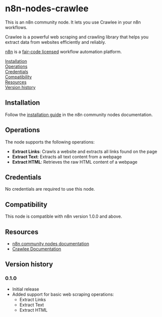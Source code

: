 # n8n-nodes-crawlee

This is an n8n community node. It lets you use Crawlee in your n8n workflows.

Crawlee is a powerful web scraping and crawling library that helps you extract data from websites efficiently and reliably.

[n8n](https://n8n.io/) is a [fair-code licensed](https://docs.n8n.io/reference/license/) workflow automation platform.

[Installation](#installation)  
[Operations](#operations)  
[Credentials](#credentials)  
[Compatibility](#compatibility)  
[Resources](#resources)  
[Version history](#version-history)  

## Installation

Follow the [installation guide](https://docs.n8n.io/integrations/community-nodes/installation/) in the n8n community nodes documentation.

## Operations

The node supports the following operations:

- **Extract Links**: Crawls a website and extracts all links found on the page
- **Extract Text**: Extracts all text content from a webpage
- **Extract HTML**: Retrieves the raw HTML content of a webpage

## Credentials

No credentials are required to use this node.

## Compatibility

This node is compatible with n8n version 1.0.0 and above.

## Resources

* [n8n community nodes documentation](https://docs.n8n.io/integrations/community-nodes/)
* [Crawlee Documentation](https://crawlee.dev/)

## Version history

### 0.1.0
- Initial release
- Added support for basic web scraping operations:
  - Extract Links
  - Extract Text
  - Extract HTML


